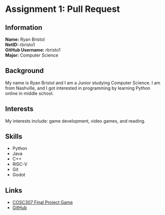 # Assignment 1: Pull Request


## Information        
**Name:** Ryan Bristol        
**NetID:** rbristo1        
**GitHub Username:** rbristo1        
**Major:** Computer Science        

## Background        
My name is Ryan Bristol and I am a Junior studying Computer Science. I am from Nashville, and I got interested in programming by learning Python online in middle school.        


## Interests        
My interests include: game development, video games, and reading.        


## Skills         
- Python
- Java
- C++
- RISC-V
- Git
- Godot

## Links              
- [COSC307 Final Project Game](https://github.com/acook73/Project-7)         
- [GitHub](https://github.com/rbristo1)


